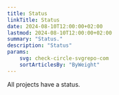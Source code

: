 ```yaml
---
title: Status
linkTitle: Status
date: 2024-08-10T12:00:00+02:00
lastmod: 2024-08-10T12:00:00+02:00
summary: "Status."
description: "Status"
params:
    svg: check-circle-svgrepo-com
    sortArticlesBy: "ByWeight"
---
```


All projects have a status.
